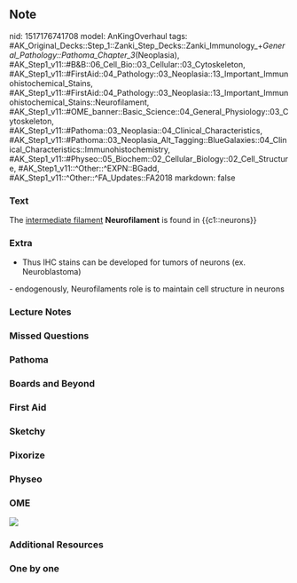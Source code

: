 ## Note
nid: 1517176741708
model: AnKingOverhaul
tags: #AK_Original_Decks::Step_1::Zanki_Step_Decks::Zanki_Immunology_+_General_Pathology::Pathoma_Chapter_3_(Neoplasia), #AK_Step1_v11::#B&B::06_Cell_Bio::03_Cellular::03_Cytoskeleton, #AK_Step1_v11::#FirstAid::04_Pathology::03_Neoplasia::13_Important_Immunohistochemical_Stains, #AK_Step1_v11::#FirstAid::04_Pathology::03_Neoplasia::13_Important_Immunohistochemical_Stains::Neurofilament, #AK_Step1_v11::#OME_banner::Basic_Science::04_General_Physiology::03_Cytoskeleton, #AK_Step1_v11::#Pathoma::03_Neoplasia::04_Clinical_Characteristics, #AK_Step1_v11::#Pathoma::03_Neoplasia_Alt_Tagging::BlueGalaxies::04_Clinical_Characteristics::Immunohistochemistry, #AK_Step1_v11::#Physeo::05_Biochem::02_Cellular_Biology::02_Cell_Structure, #AK_Step1_v11::^Other::^EXPN::BGadd, #AK_Step1_v11::^Other::^FA_Updates::FA2018
markdown: false

### Text
The <u>intermediate filament</u> <b>Neurofilament</b> is found in
{{c1::neurons}}

### Extra
- Thus IHC stains can be developed for tumors of neurons (ex.
Neuroblastoma)
<div>
  - endogenously, Neurofilaments role is to maintain cell structure
  in neurons
</div>

### Lecture Notes


### Missed Questions


### Pathoma


### Boards and Beyond


### First Aid


### Sketchy


### Pixorize


### Physeo


### OME
<div class="ome-widget">
  <a href=
  "https://onlinemeded.org/spa/general-physiology/cytoskeleton/acquire?ref=anki">
  <img src="_OME_AnkiFlashcards_Lesson_4.png"></a>
</div>

### Additional Resources


### One by one

